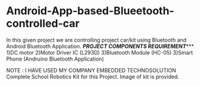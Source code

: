 # Android-App-based-Blueetooth-controlled-car
In this given project we are controlling project car/kit using Bluetooth and Android Bluetooth Application.
*******PROJECT COMPONENTS REQUIREMENT**********
1)DC motor
2)Motor Driver IC (L293D)
3)Bluetooth Module (HC-05)
3)Smart Phone (Andruino Bluetooth Application)

NOTE : I HAVE USED MY COMPANY EMBEDDED TECHNOSOLUTION Complete School Robotics Kit for this Project. Image of kit is provided.
